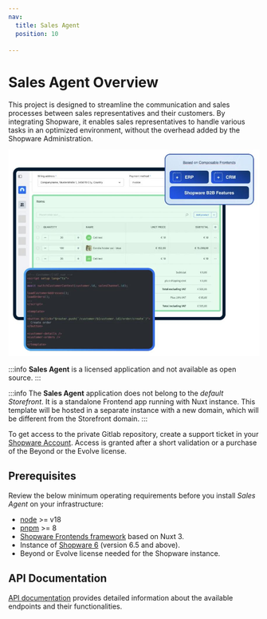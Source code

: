 ```yaml
---
nav:
  title: Sales Agent
  position: 10

---
```


# Sales Agent Overview

This project is designed to streamline the communication and sales processes between sales representatives and their customers. By integrating Shopware, it enables sales representatives to handle various tasks in an optimized environment, without the overhead added by the Shopware Administration.

![ ](../../assets/sales-agent-overview.jpg)

:::info
**Sales Agent** is a licensed application and not available as open source.
:::

:::info
The **Sales Agent** application does not belong to the *default Storefront*. It is a standalone Frontend app running with Nuxt instance. This template will be hosted in a separate instance with a new domain, which will be different from the Storefront domain.
:::

To get access to the private Gitlab repository, create a support ticket in your [Shopware Account](https://account.shopware.com). Access is granted after a short validation or a purchase of the Beyond or the Evolve license.

## Prerequisites

Review the below minimum operating requirements before you install *Sales Agent* on your infrastructure:
* [node](https://nodejs.org/en) >= v18
* [pnpm](https://pnpm.io/installation) >= 8
* [Shopware Frontends framework](https://frontends.shopware.com/) based on Nuxt 3.
* Instance of [Shopware 6](../../guides/installation) (version 6.5 and above).
* Beyond or Evolve license needed for the Shopware instance.


## API Documentation

[API documentation](https://shopware.stoplight.io/docs/swag-sales-agent/) provides detailed information about the available endpoints and their functionalities.